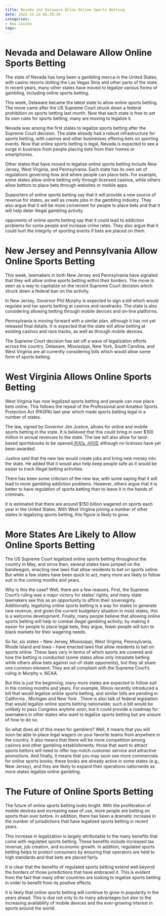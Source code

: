```yaml
---
title: Nevada and Delaware Allow Online Sports Betting
date: 2022-12-22 06:39:28
categories:
- New Casino
tags:
---
```



#  Nevada and Delaware Allow Online Sports Betting

The state of Nevada has long been a gambling mecca in the United States, with casino resorts dotting the Las Vegas Strip and other parts of the state. In recent years, many other states have moved to legalize various forms of gambling, including online sports betting.

This week, Delaware became the latest state to allow online sports betting. The move came after the US Supreme Court struck down a federal prohibition on sports betting last month. Now that each state is free to set its own rules for sports betting, many are moving to legalize it.

Nevada was among the first states to legalize sports betting after the Supreme Court decision. The state already had a robust infrastructure for sports betting, with casinos and other businesses offering bets on sporting events. Now that online sports betting is legal, Nevada is expected to see a surge in business from people placing bets from their homes or smartphones.

Other states that have moved to legalize online sports betting include New Jersey, West Virginia, and Pennsylvania. Each state has its own set of regulations governing how and where people can place bets. For example, some states allow online betting only through licensed casinos, while others allow bettors to place bets through websites or mobile apps.

Supporters of online sports betting say that it will provide a new source of revenue for states, as well as create jobs in the gambling industry. They also argue that it will be more convenient for people to place bets and that it will help deter illegal gambling activity.

 opponents of online sports betting say that it could lead to addiction problems for some people and increase crime rates. They also argue that it could hurt the integrity of sporting events if bets are placed on them.

#  New Jersey and Pennsylvania Allow Online Sports Betting

This week, lawmakers in both New Jersey and Pennsylvania have signaled that they will allow online sports betting within their borders. The move is seen as a way to capitalize on the recent Supreme Court decision which struck down a federal ban on the activity.

In New Jersey, Governor Phil Murphy is expected to sign a bill which would regulate and tax sports betting at casinos and racetracks. The state is also considering allowing betting through mobile devices and on-line platforms.

Pennsylvania is moving forward with a similar plan, although it has not yet released final details. It is expected that the state will allow betting at existing casinos and race tracks, as well as through mobile devices.

The Supreme Court decision has set off a wave of legalization efforts across the country. Delaware, Mississippi, New York, South Carolina, and West Virginia are all currently considering bills which would allow some form of sports betting.

#  West Virginia Allows Online Sports Betting

West Virginia has now legalized sports betting and people can now place bets online. This follows the repeal of the Professional and Amateur Sports Protection Act (PASPA) last year which made sports betting legal in a number of states.

The law, signed by Governor Jim Justice, allows for online and mobile sports betting in the state. It is believed that this could bring in over $100 million in annual revenues to the state. The law will also allow for land-based sportsbooks to be opened,[카지노 사이트](https://choegocasino.com/) although no licenses have yet been awarded.

Justice said that the new law would create jobs and bring new money into the state. He added that it would also help keep people safe as it would be easier to track illegal betting activities.

There has been some criticism of the new law, with some saying that it will lead to more gambling addiction problems. However, others argue that it is better to have regulation of sports betting than to leave it in the hands of criminals.

It is estimated that there are around $150 billion wagered on sports each year in the United States. With West Virginia joining a number of other states in legalizing sports betting, this figure is likely to grow.

#  More States Are Likely to Allow Online Sports Betting

The US Supreme Court legalized online sports betting throughout the country in May, and since then, several states have jumped on the bandwagon, enacting new laws that allow residents to bet on sports online. But while a few states have been quick to act, many more are likely to follow suit in the coming months and years.

Why is this the case? Well, there are a few reasons. First, the Supreme Court’s ruling was a major victory for states’ rights, and many state lawmakers see this as an opportunity to affirm their sovereignty. Additionally, legalizing online sports betting is a way for states to generate new revenue, and given the current budgetary situation in most states, this is a welcome development. Finally, many people believe that allowing online sports betting will help to combat illegal gambling activity; by making it easier for people to place legal bets, they argue, fewer people will turn to black markets for their wagering needs.

So far, six states – New Jersey, Mississippi, West Virginia, Pennsylvania, Rhode Island and Iowa – have enacted laws that allow residents to bet on sports online. These laws vary in terms of which sports are covered and how the betting is conducted (some states allow only intrastate betting while others allow bets against out-of-state opponents), but they all share one common element: They are all compliant with the Supreme Court’s ruling in Murphy v. NCAA.

But this is just the beginning; many more states are expected to follow suit in the coming months and years. For example, Illinois recently introduced a bill that would legalize online sports betting, and similar bills are pending in California , Michigan and New York . There is also talk of federal legislation that would legalize online sports betting nationwide; such a bill would be unlikely to pass Congress anytime soon, but it could provide a roadmap for lawmakers in other states who want to legalize sports betting but are unsure of how to do so.

So what does all of this mean for gamblers? Well, it means that you will soon be able to place legal wagers on your favorite teams from anywhere in the country. It also means that there will be more competition among casinos and other gambling establishments; those that want to attract sports bettors will need to offer top-notch customer service and attractive promotions. And finally, it means that you may soon see more commercials for online sports books; these books are already active in some states (e.g., New Jersey), and they are likely to expand their operations nationwide as more states legalize online gambling.

#  The Future of Online Sports Betting

The future of online sports betting looks bright. With the proliferation of mobile devices and increasing ease of use, more people are betting on sports than ever before. In addition, there has been a dramatic increase in the number of jurisdictions that have legalized sports betting in recent years.

This increase in legalization is largely attributable to the many benefits that come with regulated sports betting. These benefits include increased tax revenue, job creation, and economic growth. In addition, regulated sports betting helps to protect consumers by ensuring that operators are held to high standards and that bets are placed fairly.

It is clear that the benefits of regulated sports betting extend well beyond the borders of those jurisdictions that have embraced it. This is evident from the fact that many other countries are looking to legalize sports betting in order to benefit from its positive effects.

It is likely that online sports betting will continue to grow in popularity in the years ahead. This is due not only to its many advantages but also to the increasing availability of mobile devices and the ever-growing interest in sports around the world.